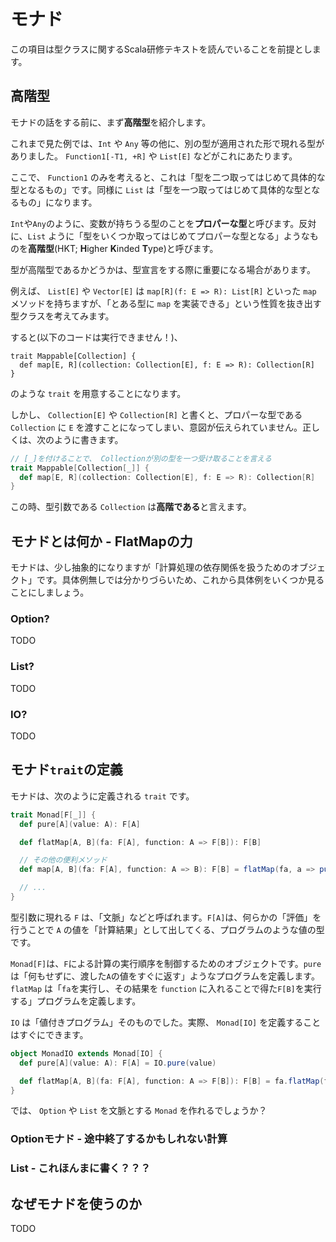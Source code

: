 # モナド

この項目は型クラスに関するScala研修テキストを読んでいることを前提とします。

## 高階型

モナドの話をする前に、まず**高階型**を紹介します。

これまで見た例では、`Int` や `Any` 等の他に、別の型が適用された形で現れる型がありました。 `Function1[-T1, +R]` や `List[E]` などがこれにあたります。

ここで、 `Function1` のみを考えると、これは「型を二つ取ってはじめて具体的な型となるもの」です。同様に `List` は「型を一つ取ってはじめて具体的な型となるもの」になります。

`Int`や`Any`のように、変数が持ちうる型のことを**プロパーな型**と呼びます。反対に、`List` ように「型をいくつか取ってはじめてプロパーな型となる」ようなものを**高階型**(HKT; **H**igher **K**inded **T**ype)と呼びます。

型が高階型であるかどうかは、型宣言をする際に重要になる場合があります。

例えば、 `List[E]` や `Vector[E]` は `map[R](f: E => R): List[R]` といった `map` メソッドを持ちますが、「とある型に `map` を実装できる」という性質を抜き出す型クラスを考えてみます。

すると(以下のコードは実行できません！)、

```
trait Mappable[Collection] {
  def map[E, R](collection: Collection[E], f: E => R): Collection[R]
}
```

のような `trait` を用意することになります。

しかし、 `Collection[E]` や `Collection[R]` と書くと、プロパーな型である `Collection` に `E` を渡すことになってしまい、意図が伝えられていません。正しくは、次のように書きます。

```Scala
// [_]を付けることで、 Collectionが別の型を一つ受け取ることを言える
trait Mappable[Collection[_]] {
  def map[E, R](collection: Collection[E], f: E => R): Collection[R]
}
```

この時、型引数である `Collection` は**高階である**と言えます。

## モナドとは何か - FlatMapの力

モナドは、少し抽象的になりますが「計算処理の依存関係を扱うためのオブジェクト」です。具体例無しでは分かりづらいため、これから具体例をいくつか見ることにしましょう。

### Option?

TODO

### List?

TODO

### IO?

TODO

## モナド`trait`の定義

モナドは、次のように定義される `trait` です。

```Scala
trait Monad[F[_]] {
  def pure[A](value: A): F[A]

  def flatMap[A, B](fa: F[A], function: A => F[B]): F[B]

  // その他の便利メソッド
  def map[A, B](fa: F[A], function: A => B): F[B] = flatMap(fa, a => pure(function(a)))

  // ...
}
```

型引数に現れる `F` は、「文脈」などと呼ばれます。`F[A]`は、何らかの「評価」を行うことで `A` の値を「計算結果」として出してくる、プログラムのような値の型です。

`Monad[F]`は、`F`による計算の実行順序を制御するためのオブジェクトです。`pure` は「何もせずに、渡した`A`の値をすぐに返す」ようなプログラムを定義します。`flatMap` は「`fa`を実行し、その結果を `function` に入れることで得た`F[B]`を実行する」プログラムを定義します。

`IO` は「値付きプログラム」そのものでした。実際、 `Monad[IO]` を定義することはすぐにできます。

```Scala
object MonadIO extends Monad[IO] {
  def pure[A](value: A): F[A] = IO.pure(value)

  def flatMap[A, B](fa: F[A], function: A => F[B]): F[B] = fa.flatMap(function)
}
```

では、 `Option` や `List` を文脈とする `Monad` を作れるでしょうか？

### Optionモナド - 途中終了するかもしれない計算

### List - これほんまに書く？？？

## なぜモナドを使うのか

TODO

